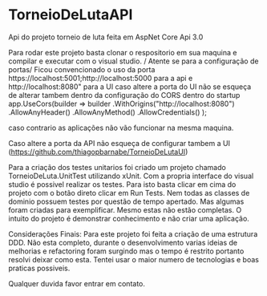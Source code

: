 # TorneioDeLutaAPI
Api do projeto torneio de luta feita em AspNet Core Api 3.0 

Para rodar este projeto basta clonar o respositorio em sua maquina e compilar e executar com o visual studio. /
Atente se para a configuração de portas/
Ficou convencionado o uso da porta https://localhost:5001;http://localhost:5000 para a api e http://localhost:8080" para a UI caso altere
a porta do UI não se esqueça de alterar tambem dentro da configuração do CORS dentro do startup 
app.UseCors(builder => builder
                .WithOrigins("http://localhost:8080")
                .AllowAnyHeader()
                .AllowAnyMethod()
                .AllowCredentials()
            );
            
caso contrario as aplicações não vão funcionar na mesma maquina. 

Caso altere a porta da API não esqueça de configurar tambem a UI (https://github.com/thiagopbarnabe/TorneioDeLutaUI)

Para a criação dos testes unitarios foi criado um projeto chamado TorneioDeLuta.UnitTest utilizando xUnit. Com a propria interface do 
visual studio é possivel realizar os testes. Para isto basta clicar em cima do projeto com o botão direto clicar em Run Tests.
Nem todas as classes de dominio possuem testes por questão de tempo apertado. Mas algumas foram criadas para exemplificar. Mesmo estas
não estão completas. O intuito do projeto é demonstrar conhecimento e não criar uma aplicação.

Considerações Finais:
Para este projeto foi feita a criação de uma estrutura DDD. Não esta completo, durante o desenvolvimento varias ideias de melhorias e 
refactoring foram surgindo mas o tempo é restrito portanto resolvi deixar como esta. Tentei usar o maior numero de tecnologias e boas 
praticas possiveis. 

Qualquer duvida favor entrar em contato.
